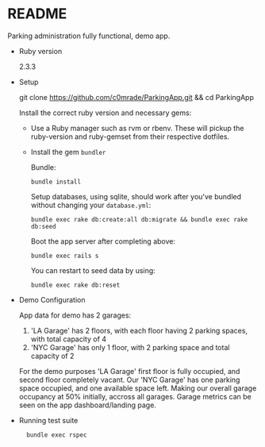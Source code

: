 # README

Parking administration fully functional, demo app.

- Ruby version

  2.3.3

- Setup

  git clone https://github.com/c0mrade/ParkingApp.git && cd ParkingApp

  Install the correct ruby version and necessary gems:

  - Use a Ruby manager such as rvm or rbenv. These will pickup the ruby-version
    and ruby-gemset from their respective dotfiles.
  - Install the gem `bundler`

    Bundle:

        bundle install

    Setup databases, using sqlite, should work after you've bundled without changing your `database.yml`:

        bundle exec rake db:create:all db:migrate && bundle exec rake db:seed

    Boot the app server after completing above:

        bundle exec rails s

    You can restart to seed data by using:

        bundle exec rake db:reset

- Demo Configuration

  App data for demo has 2 garages:

  1. 'LA Garage' has 2 floors, with each floor having 2 parking spaces, with total capacity of 4
  2. 'NYC Garage' has only 1 floor, with 2 parking space and total capacity of 2

  For the demo purposes 'LA Garage' first floor is fully occupied, and second floor completely vacant.
  Our 'NYC Garage' has one parking space occupied, and one available space left.
  Making our overall garage occupancy at 50% initially, accross all garages.
  Garage metrics can be seen on the app dashboard/landing page.

- Running test suite

        bundle exec rspec
